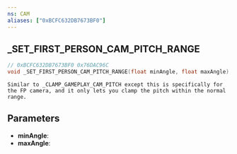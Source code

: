 ```yaml
---
ns: CAM
aliases: ["0xBCFC632DB7673BF0"]
---
```

## _SET_FIRST_PERSON_CAM_PITCH_RANGE

```c
// 0xBCFC632DB7673BF0 0x76DAC96C
void _SET_FIRST_PERSON_CAM_PITCH_RANGE(float minAngle, float maxAngle);
```

```
Similar to _CLAMP_GAMEPLAY_CAM_PITCH except this is specifically for the FP camera, and it only lets you clamp the pitch within the normal range.  
```

## Parameters
* **minAngle**: 
* **maxAngle**: 

